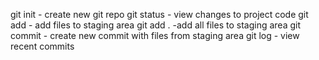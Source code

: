 git init - create new git repo
git status - view changes to project code
git add - add files to staging area
git add . -add all files to staging area
git commit - create new commit with files from staging area
git log - view recent commits